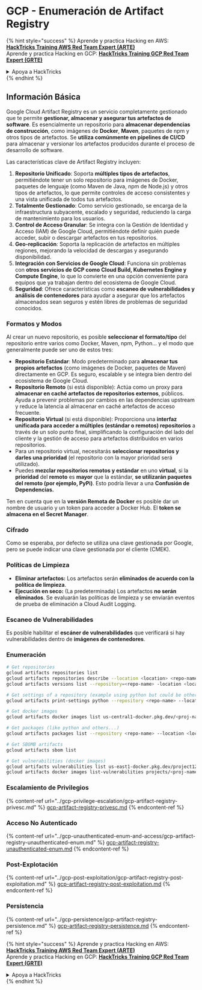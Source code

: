 # GCP - Enumeración de Artifact Registry

{% hint style="success" %}
Aprende y practica Hacking en AWS:<img src="../../../.gitbook/assets/image (1) (1) (1) (1).png" alt="" data-size="line">[**HackTricks Training AWS Red Team Expert (ARTE)**](https://training.hacktricks.xyz/courses/arte)<img src="../../../.gitbook/assets/image (1) (1) (1) (1).png" alt="" data-size="line">\
Aprende y practica Hacking en GCP: <img src="../../../.gitbook/assets/image (2) (1).png" alt="" data-size="line">[**HackTricks Training GCP Red Team Expert (GRTE)**<img src="../../../.gitbook/assets/image (2) (1).png" alt="" data-size="line">](https://training.hacktricks.xyz/courses/grte)

<details>

<summary>Apoya a HackTricks</summary>

* Revisa los [**planes de suscripción**](https://github.com/sponsors/carlospolop)!
* **Únete al** 💬 [**grupo de Discord**](https://discord.gg/hRep4RUj7f) o al [**grupo de telegram**](https://t.me/peass) o **síguenos** en **Twitter** 🐦 [**@hacktricks\_live**](https://twitter.com/hacktricks_live)**.**
* **Comparte trucos de hacking enviando PRs a los** [**HackTricks**](https://github.com/carlospolop/hacktricks) y [**HackTricks Cloud**](https://github.com/carlospolop/hacktricks-cloud) repositorios de github.

</details>
{% endhint %}

## Información Básica

Google Cloud Artifact Registry es un servicio completamente gestionado que te permite **gestionar, almacenar y asegurar tus artefactos de software**. Es esencialmente un repositorio para **almacenar dependencias de construcción**, como imágenes de **Docker**, **Maven**, paquetes de npm y otros tipos de artefactos. Se **utiliza comúnmente en pipelines de CI/CD** para almacenar y versionar los artefactos producidos durante el proceso de desarrollo de software.

Las características clave de Artifact Registry incluyen:

1. **Repositorio Unificado**: Soporta **múltiples tipos de artefactos**, permitiéndote tener un solo repositorio para imágenes de Docker, paquetes de lenguaje (como Maven de Java, npm de Node.js) y otros tipos de artefactos, lo que permite controles de acceso consistentes y una vista unificada de todos tus artefactos.
2. **Totalmente Gestionado**: Como servicio gestionado, se encarga de la infraestructura subyacente, escalado y seguridad, reduciendo la carga de mantenimiento para los usuarios.
3. **Control de Acceso Granular**: Se integra con la Gestión de Identidad y Acceso (IAM) de Google Cloud, permitiéndote definir quién puede acceder, subir o descargar artefactos en tus repositorios.
4. **Geo-replicación**: Soporta la replicación de artefactos en múltiples regiones, mejorando la velocidad de descargas y asegurando disponibilidad.
5. **Integración con Servicios de Google Cloud**: Funciona sin problemas con **otros servicios de GCP como Cloud Build, Kubernetes Engine y Compute Engine**, lo que lo convierte en una opción conveniente para equipos que ya trabajan dentro del ecosistema de Google Cloud.
6. **Seguridad**: Ofrece características como **escaneo de vulnerabilidades y análisis de contenedores** para ayudar a asegurar que los artefactos almacenados sean seguros y estén libres de problemas de seguridad conocidos.

### Formatos y Modos

Al crear un nuevo repositorio, es posible **seleccionar el formato/tipo** del repositorio entre varios como Docker, Maven, npm, Python... y el modo que generalmente puede ser uno de estos tres:

* **Repositorio Estándar**: Modo predeterminado para **almacenar tus propios artefactos** (como imágenes de Docker, paquetes de Maven) directamente en GCP. Es seguro, escalable y se integra bien dentro del ecosistema de Google Cloud.
* **Repositorio Remoto** (si está disponible): Actúa como un proxy para **almacenar en caché artefactos de repositorios externos**, públicos. Ayuda a prevenir problemas por cambios en las dependencias upstream y reduce la latencia al almacenar en caché artefactos de acceso frecuente.
* **Repositorio Virtual** (si está disponible): Proporciona una **interfaz unificada para acceder a múltiples (estándar o remotos) repositorios** a través de un solo punto final, simplificando la configuración del lado del cliente y la gestión de acceso para artefactos distribuidos en varios repositorios.
* Para un repositorio virtual, necesitarás **seleccionar repositorios y darles una prioridad** (el repositorio con la mayor prioridad será utilizado).
* Puedes **mezclar repositorios remotos y estándar** en uno **virtual**, si la **prioridad** del **remoto** es **mayor** que la estándar, **se utilizarán paquetes del remoto (por ejemplo, PyPi)**. Esto podría llevar a una **Confusión de Dependencias.**

Ten en cuenta que en la **versión Remota de Docker** es posible dar un nombre de usuario y un token para acceder a Docker Hub. El **token se almacena en el Secret Manager**.

### Cifrado

Como se esperaba, por defecto se utiliza una clave gestionada por Google, pero se puede indicar una clave gestionada por el cliente (CMEK).

### Políticas de Limpieza

* **Eliminar artefactos:** Los artefactos serán **eliminados de acuerdo con la política de limpieza**.
* **Ejecución en seco:** (La predeterminada) Los artefactos **no serán eliminados**. Se evaluarán las políticas de limpieza y se enviarán eventos de prueba de eliminación a Cloud Audit Logging.

### Escaneo de Vulnerabilidades

Es posible habilitar el **escáner de vulnerabilidades** que verificará si hay vulnerabilidades dentro de **imágenes de contenedores**.

### Enumeración
```bash
# Get repositories
gcloud artifacts repositories list
gcloud artifacts repositories describe --location <location> <repo-name>
gcloud artifacts versions list --repository=<repo-name> -location <location> --package <package-name>

# Get settings of a repository (example using python but could be other)
gcloud artifacts print-settings python --repository <repo-name> --location <location>

# Get docker images
gcloud artifacts docker images list us-central1-docker.pkg.dev/<proj-name>/<repo-name>

# Get packages (like python and others...)
gcloud artifacts packages list --repository <repo-name> --location <location>

# Get SBOMB artifacts
gcloud artifacts sbom list

# Get vulnerabilities (docker images)
gcloud artifacts vulnerabilities list us-east1-docker.pkg.dev/project123/repository123/someimage@sha256:49765698074d6d7baa82f
gcloud artifacts docker images list-vulnerabilities projects/<proj-name>/locations/<location>/scans/<scan-uuid>
```
### Escalamiento de Privilegios

{% content-ref url="../gcp-privilege-escalation/gcp-artifact-registry-privesc.md" %}
[gcp-artifact-registry-privesc.md](../gcp-privilege-escalation/gcp-artifact-registry-privesc.md)
{% endcontent-ref %}

### Acceso No Autenticado

{% content-ref url="../gcp-unauthenticated-enum-and-access/gcp-artifact-registry-unauthenticated-enum.md" %}
[gcp-artifact-registry-unauthenticated-enum.md](../gcp-unauthenticated-enum-and-access/gcp-artifact-registry-unauthenticated-enum.md)
{% endcontent-ref %}

### Post-Explotación

{% content-ref url="../gcp-post-exploitation/gcp-artifact-registry-post-exploitation.md" %}
[gcp-artifact-registry-post-exploitation.md](../gcp-post-exploitation/gcp-artifact-registry-post-exploitation.md)
{% endcontent-ref %}

### Persistencia

{% content-ref url="../gcp-persistence/gcp-artifact-registry-persistence.md" %}
[gcp-artifact-registry-persistence.md](../gcp-persistence/gcp-artifact-registry-persistence.md)
{% endcontent-ref %}

{% hint style="success" %}
Aprende y practica Hacking en AWS:<img src="../../../.gitbook/assets/image (1) (1) (1) (1).png" alt="" data-size="line">[**HackTricks Training AWS Red Team Expert (ARTE)**](https://training.hacktricks.xyz/courses/arte)<img src="../../../.gitbook/assets/image (1) (1) (1) (1).png" alt="" data-size="line">\
Aprende y practica Hacking en GCP: <img src="../../../.gitbook/assets/image (2) (1).png" alt="" data-size="line">[**HackTricks Training GCP Red Team Expert (GRTE)**<img src="../../../.gitbook/assets/image (2) (1).png" alt="" data-size="line">](https://training.hacktricks.xyz/courses/grte)

<details>

<summary>Apoya a HackTricks</summary>

* Revisa los [**planes de suscripción**](https://github.com/sponsors/carlospolop)!
* **Únete al** 💬 [**grupo de Discord**](https://discord.gg/hRep4RUj7f) o al [**grupo de telegram**](https://t.me/peass) o **síguenos** en **Twitter** 🐦 [**@hacktricks\_live**](https://twitter.com/hacktricks_live)**.**
* **Comparte trucos de hacking enviando PRs a los** [**repositorios de HackTricks**](https://github.com/carlospolop/hacktricks) y [**HackTricks Cloud**](https://github.com/carlospolop/hacktricks-cloud).

</details>
{% endhint %}
